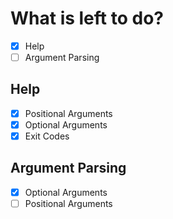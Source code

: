 # What is left to do?

- [X] Help
- [ ] Argument Parsing

## Help

- [X] Positional Arguments
- [X] Optional Arguments
- [X] Exit Codes

## Argument Parsing

- [X] Optional Arguments
- [ ] Positional Arguments
